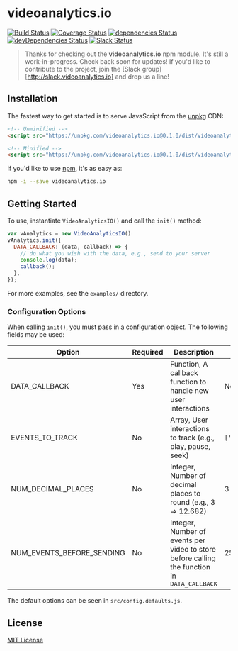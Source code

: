 # videoanalytics.io

[![Build Status](https://img.shields.io/travis/videoanalyticsio/videoanalytics.io/master.svg)](https://travis-ci.org/videoanalyticsio/videoanalytics.io) [![Coverage Status](https://img.shields.io/coveralls/videoanalyticsio/videoanalytics.io/master.svg)](https://coveralls.io/github/videoanalyticsio/videoanalytics.io?branch=master) [![dependencies Status](https://img.shields.io/david/videoanalyticsio/videoanalytics.io.svg)](https://david-dm.org/videoanalyticsio/videoanalytics.io) [![devDependencies Status](https://img.shields.io/david/dev/videoanalyticsio/videoanalytics.io.svg)](https://david-dm.org/videoanalyticsio/videoanalytics.io?type=dev) [![Slack Status](http://slack.videoanalytics.io/badge.svg)](http://slack.videoanalytics.io)

> Thanks for checking out the **videoanalytics.io** npm module. It's still a work-in-progress. Check back soon for updates!
> If you'd like to contribute to the project, join the [Slack group][http://slack.videoanalytics.io] and drop us a line!

## Installation

The fastest way to get started is to serve JavaScript from the [unpkg](https://unpkg.com/) CDN:

```html
<!-- Unminified -->
<script src="https://unpkg.com/videoanalytics.io@0.1.0/dist/videoanalytics.io.js"></script>

<!-- Minified -->
<script src="https://unpkg.com/videoanalytics.io@0.1.0/dist/videoanalytics.io.min.js"></script>
```

If you'd like to use [npm](https://www.npmjs.com/), it's as easy as:

```sh
npm -i --save videoanalytics.io
```

## Getting Started

To use, instantiate `VideoAnalyticsIO()` and call the `init()` method:

```javascript
var vAnalytics = new VideoAnalyticsIO()
vAnalytics.init({
  DATA_CALLBACK: (data, callback) => {
    // do what you wish with the data, e.g., send to your server
    console.log(data);
    callback();
  },
});
```

For more examples, see the `examples/` directory.

### Configuration Options
When calling `init()`, you must pass in a configuration object. The following fields may be used:

| Option | Required | Description | Default |
| ------ | ---------| ----------- | ------- |
| DATA_CALLBACK | Yes | Function, A callback function to handle new user interactions | None |
| EVENTS_TO_TRACK | No | Array, User interactions to track (e.g., play, pause, seek) | `['loaded','end','seek','play','pause','volumeChange']` |
| NUM_DECIMAL_PLACES | No | Integer, Number of decimal places to round (e.g., 3 => 12.682) | 3 |
| NUM_EVENTS_BEFORE_SENDING | No | Integer, Number of events per video to store before calling the function in `DATA_CALLBACK` | 25 |

The default options can be seen in `src/config.defaults.js`.

## License
[MIT License](LICENSE.md)
